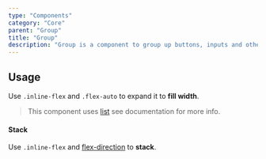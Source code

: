 ```yaml
---
type: "Components"
category: "Core"
parent: "Group"
title: "Group"
description: "Group is a component to group up buttons, inputs and other content."
---
```


## Usage

Use `.inline-flex` and `.flex-auto` to expand it to **fill width**.

> This component uses [list](/components/list) see documentation for more info.

<demo>
  <demoinline src="demos/components/group/usage">
  </demoinline>
</demo>

#### Stack

Use `.inline-flex` and [flex-direction](https://tailwindcss.com/docs/flex-direction) to **stack**.

<demo>
  <demoinline src="demos/components/group/usage-stack">
  </demoinline>
</demo>

